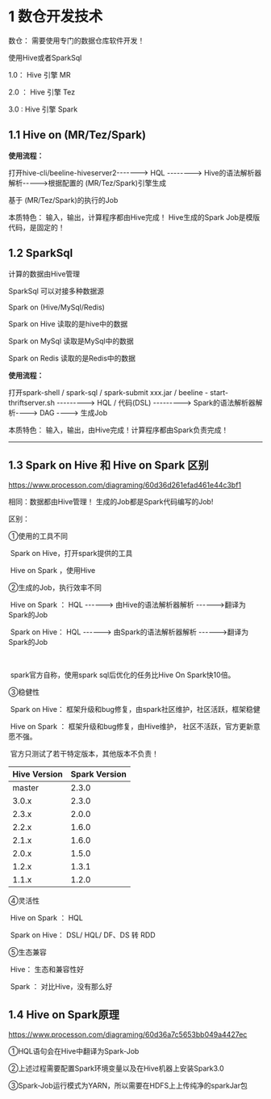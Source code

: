 # 1 数仓开发技术

数仓： 需要使用专门的数据仓库软件开发！

使用Hive或者SparkSql



1.0：  Hive   引擎  MR

2.0 ： Hive  引擎 Tez

3.0 :   Hive  引擎 Spark



## 1.1 Hive  on  (MR/Tez/Spark)

**使用流程：**

打开hive-cli/beeline-hiveserver2-------> HQL  --------> Hive的语法解析器解析----->根据配置的 (MR/Tez/Spark)引擎生成

基于 (MR/Tez/Spark)的执行的Job



本质特色： 输入，输出，计算程序都由Hive完成！ Hive生成的Spark Job是模版代码，是固定的！



## 1.2 SparkSql 

计算的数据由Hive管理



SparkSql 可以对接多种数据源



Spark on  (Hive/MySql/Redis)

Spark on Hive 读取的是hive中的数据

Spark on MySql 读取是MySql中的数据

 Spark on Redis 读取的是Redis中的数据



**使用流程：**

打开spark-shell / spark-sql / spark-submit xxx.jar / beeline - start-thriftserver.sh ---------> HQL / 代码(DSL)  ---------> Spark的语法解析器解析----> DAG ----> 生成Job

本质特色： 输入，输出，由Hive完成！计算程序都由Spark负责完成！







------

## 1.3 Spark on Hive 和 Hive on Spark 区别

https://www.processon.com/diagraming/60d36d261efad461e44c3bf1



相同：数据都由Hive管理！ 生成的Job都是Spark代码编写的Job!



区别： 

①使用的工具不同

​	Spark on Hive，打开spark提供的工具

​	Hive on Spark ，使用Hive

②生成的Job，执行效率不同

​	Hive on Spark ：  HQL  ------> 由Hive的语法解析器解析 ------>翻译为Spark的Job

​	Spark on Hive：  HQL   ------> 由Spark的语法解析器解析 ------>翻译为Spark的Job

​	

​	spark官方自称，使用spark sql后优化的任务比Hive On Spark快10倍。



③稳健性

​	Spark on Hive：  框架升级和bug修复，由spark社区维护，社区活跃，框架稳健

​	Hive on Spark ：  框架升级和bug修复，由Hive维护， 社区不活跃，官方更新意愿不强。

​	官方只测试了若干特定版本，其他版本不负责！

| Hive Version | Spark Version |
| :----------- | :------------ |
| master       | 2.3.0         |
| 3.0.x        | 2.3.0         |
| 2.3.x        | 2.0.0         |
| 2.2.x        | 1.6.0         |
| 2.1.x        | 1.6.0         |
| 2.0.x        | 1.5.0         |
| 1.2.x        | 1.3.1         |
| 1.1.x        | 1.2.0         |

④灵活性

​	Hive on Spark ：  HQL

​	Spark on Hive：  DSL/ HQL/ DF、DS 转 RDD

⑤生态兼容

​	Hive：  生态和兼容性好

​	Spark ：  对比Hive，没有那么好



## 1.4 Hive on Spark原理

https://www.processon.com/diagraming/60d36a7c5653bb049a4427ec

①HQL语句会在Hive中翻译为Spark-Job

②上述过程需要配置Spark环境变量以及在Hive机器上安装Spark3.0

③Spark-Job运行模式为YARN，所以需要在HDFS上上传纯净的sparkJar包
